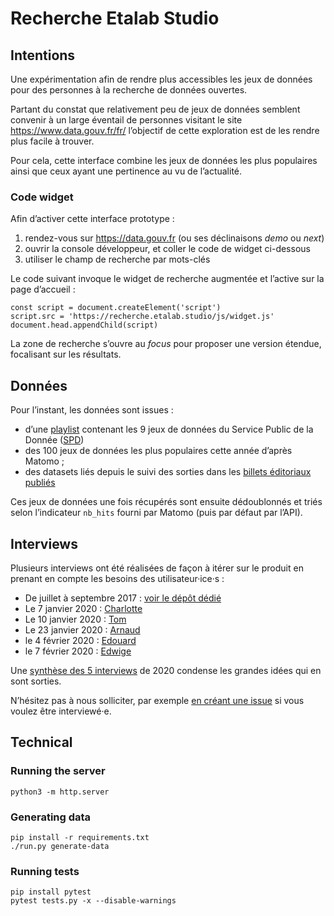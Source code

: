 # Recherche Etalab Studio

## Intentions

Une expérimentation afin de rendre plus accessibles les jeux de données pour des personnes à la recherche de données ouvertes.

Partant du constat que relativement peu de jeux de données semblent convenir à un large éventail de personnes visitant le site https://www.data.gouv.fr/fr/ l’objectif de cette exploration est de les rendre plus facile à trouver.

Pour cela, cette interface combine les jeux de données les plus populaires ainsi que ceux ayant une pertinence au vu de l’actualité.


### Code widget

Afin d’activer cette interface prototype :

1. rendez-vous sur https://data.gouv.fr (ou ses déclinaisons _demo_ ou _next_)
2. ouvrir la console développeur, et coller le code de widget ci-dessous
3. utiliser le champ de recherche par mots-clés

Le code suivant invoque le widget de recherche augmentée et l’active sur la page d’accueil :

```
const script = document.createElement('script')
script.src = 'https://recherche.etalab.studio/js/widget.js'
document.head.appendChild(script)
```

La zone de recherche s’ouvre au _focus_ pour proposer une version étendue, focalisant sur les résultats.


## Données

Pour l’instant, les données sont issues :

* d’une [playlist](https://playlists.etalab.studio/) contenant les 9 jeux de données du Service Public de la Donnée ([SPD](https://www.data.gouv.fr/fr/search/?badge=spd))
* des 100 jeux de données les plus populaires cette année d’après Matomo ;
* des datasets liés depuis le suivi des sorties dans les [billets éditoriaux publiés](https://www.data.gouv.fr/fr/posts/)

Ces jeux de données une fois récupérés sont ensuite dédoublonnés et triés selon l’indicateur `nb_hits` fourni par Matomo (puis par défaut par l’API).


## Interviews

Plusieurs interviews ont été réalisées de façon à itérer sur le produit en prenant en compte les besoins des utilisateur·ice·s :

* De juillet à septembre 2017 : [voir le dépôt dédié](https://github.com/etalab/user-research)
* Le 7 janvier 2020 : [Charlotte](https://github.com/etalab/recherche.etalab.studio/blob/master/interviews/20200107-charlotte.md)
* Le 10 janvier 2020 : [Tom](https://github.com/etalab/recherche.etalab.studio/blob/master/interviews/20200110-tom.md)
* Le 23 janvier 2020 : [Arnaud](https://github.com/etalab/recherche.etalab.studio/blob/master/interviews/20200123-arnaud.md)
* le 4 février 2020 : [Edouard](https://github.com/etalab/recherche.etalab.studio/blob/master/interviews/20200204-edouard.md)
* le 7 février 2020 : [Edwige](https://github.com/etalab/recherche.etalab.studio/blob/master/interviews/20200207-edwige.md)

Une [synthèse des 5 interviews](https://github.com/etalab/recherche.etalab.studio/blob/master/interviews/synthese.md) de 2020 condense les grandes idées qui en sont sorties.

N’hésitez pas à nous solliciter, par exemple [en créant une issue](https://github.com/etalab/recherche.etalab.studio/issues/new) si vous voulez être interviewé·e.


## Technical

### Running the server

    python3 -m http.server


### Generating data

    pip install -r requirements.txt
    ./run.py generate-data


### Running tests

    pip install pytest
    pytest tests.py -x --disable-warnings
